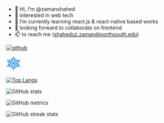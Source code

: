- 👋 Hi, I’m @zamanshahed
- 👀 interested in web tech
- 🌱 I’m currently learning react.js & react-native based works
- 💞️ looking forward to collaborate on frontend
- 📫 to reach me (shaheduz.zaman@northsouth.edu)

[<img src='https://cdn.jsdelivr.net/npm/simple-icons@3.0.1/icons/github.svg' alt='github' height='40'>](https://github.com/zamanshahed)  

<a href='https://archiveprogram.github.com/'><img src='https://raw.githubusercontent.com/acervenky/animated-github-badges/master/assets/acbadge.gif' width='40' height='40'></a> 

[![Top Langs](https://github-readme-stats.vercel.app/api/top-langs/?username=zamanshahed)](https://github.com/anuraghazra/github-readme-stats)

![GitHub stats](https://github-readme-stats.vercel.app/api?username=zamanshahed&show_icons=true)  

![GitHub metrics](https://metrics.lecoq.io/zamanshahed)  

![GitHub streak stats](https://streak-stats.demolab.com/?user=zamanshahed)  




<!---
zamanshahed/zamanshahed is a ✨ special ✨ repository because its `README.md` (this file) appears on your GitHub profile.
You can click the Preview link to take a look at your changes.
--->
